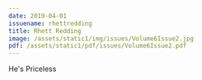 ```yaml
---
date: 2019-04-01
issuename: rhettredding
title: Rhett Redding
image: /assets/static1/img/issues/Volume6Issue2.jpg
pdf: /assets/static1/pdf/issues/Volume6Issue2.pdf
---
```


He's Priceless